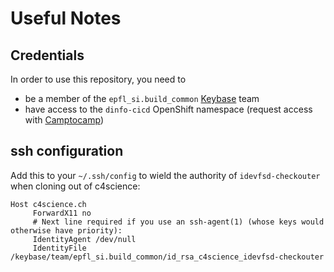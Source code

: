 # Useful Notes

## Credentials

In order to use this repository, you need to

- be a member of the `epfl_si.build_common` [Keybase](https://keybase.io) team
- have access to the `dinfo-cicd` OpenShift namespace (request access with [Camptocamp](mailto:support-infrastructure@camptocamp.com))

## ssh configuration

Add this to your `~/.ssh/config` to wield the authority of `idevfsd-checkouter` when cloning out of c4science:

```
Host c4science.ch
     ForwardX11 no
     # Next line required if you use an ssh-agent(1) (whose keys would otherwise have priority):
     IdentityAgent /dev/null
     IdentityFile /keybase/team/epfl_si.build_common/id_rsa_c4science_idevfsd-checkouter
```
